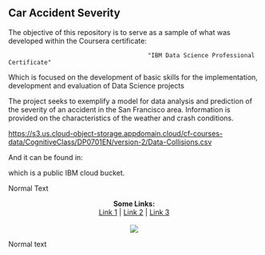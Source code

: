 ## __Car Accident Severity__

The objective of this repository is to serve as a sample of what was developed within the Coursera certificate:

                                           "IBM Data Science Professional Certificate"

Which is focused on the development of basic skills for the implementation, development and evaluation of Data Science projects


The project seeks to exemplify a model for data analysis and prediction of the severity of an accident in the San Francisco area. Information is provided on the characteristics of the weather and crash conditions.

https://s3.us.cloud-object-storage.appdomain.cloud/cf-courses-data/CognitiveClass/DP0701EN/version-2/Data-Collisions.csv

And it can be found in:

which is a public IBM cloud bucket.


Normal Text

<p align="center">
  <b>Some Links:</b><br>
  <a href="#">Link 1</a> |
  <a href="#">Link 2</a> |
  <a href="#">Link 3</a>
  <br><br>
  <img src="http://s.4cdn.org/image/title/105.gif">
</p>

Normal text